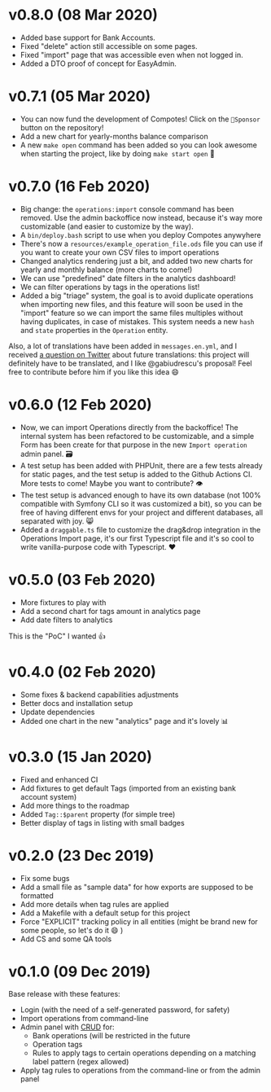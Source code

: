 # v0.8.0 (08 Mar 2020)

* Added base support for Bank Accounts.
* Fixed "delete" action still accessible on some pages.
* Fixed "import" page that was accessible even when not logged in.
* Added a DTO proof of concept for EasyAdmin.

# v0.7.1 (05 Mar 2020)

* You can now fund the development of Compotes! Click on the `💜Sponsor` button on the repository!
* Add a new chart for yearly-months balance comparison
* A new `make open` command has been added so you can look awesome when starting the project, like by doing `make start open` 🚀 

# v0.7.0 (16 Feb 2020)

* Big change: the `operations:import` console command has been removed. Use the admin backoffice now instead, because it's way more customizable (and easier to customize by the way).
* A `bin/deploy.bash` script to use when you deploy Compotes anywyhere
* There's now a `resources/example_operation_file.ods` file you can use if you want to create your own CSV files to import operations
* Changed analytics rendering just a bit, and added two new charts for yearly and monthly balance (more charts to come!)
* We can use "predefined" date filters in the analytics dashboard!
* We can filter operations by tags in the operations list!
* Added a big "triage" system, the goal is to avoid duplicate operations when importing new files, and this feature will soon be used in the "import" feature so we can import the same files multiples without having duplicates, in case of mistakes. This system needs a new `hash` and `state` properties in the `Operation` entity.

Also, a lot of translations have been added in `messages.en.yml`, and I received [a question on Twitter](https://twitter.com/GabiUdrescu/status/1227923475957997568) about future translations: this project will definitely have to be translated, and I like @gabiudrescu's proposal! Feel free to contribute before him if you like this idea 😄 

# v0.6.0 (12 Feb 2020)

* Now, we can import Operations directly from the backoffice! The internal system has been refactored to be customizable, and a simple Form has been create for that purpose in the new `Import operation` admin panel. 🗃 
* A test setup has been added with PHPUnit, there are a few tests already for static pages, and the test setup is added to the Github Actions CI. More tests to come! Maybe you want to contribute? 👁 
* The test setup is advanced enough to have its own database (not 100% compatible with Symfony CLI so it was customized a bit), so you can be free of having different envs for your project and different databases, all separated with joy. 😸 
* Added a `draggable.ts` file to customize the drag&drop integration in the Operations Import page, it's our first Typescript file and it's so cool to write vanilla-purpose code with Typescript. ❤️ 

# v0.5.0 (03 Feb 2020)

* More fixtures to play with
* Add a second chart for tags amount in analytics page
* Add date filters to analytics

This is the "PoC" I wanted 👍 

# v0.4.0 (02 Feb 2020)

* Some fixes & backend capabilities adjustments
* Better docs and installation setup
* Update dependencies
* Added one chart in the new "analytics" page and it's lovely 📊 

# v0.3.0 (15 Jan 2020)

* Fixed and enhanced CI
* Add fixtures to get default Tags (imported from an existing bank account system)
* Add more things to the roadmap
* Added `Tag::$parent` property (for simple tree)
* Better display of tags in listing with small badges

# v0.2.0 (23 Dec 2019)

* Fix some bugs
* Add a small file as "sample data" for how exports are supposed to be formatted
* Add more details when tag rules are applied
* Add a Makefile with a default setup for this project
* Force "EXPLICIT" tracking policy in all entities (might be brand new for some people, so let's do it 😄 )
* Add CS and some QA tools

# v0.1.0 (09 Dec 2019)

Base release with these features:

* Login (with the need of a self-generated password, for safety)
* Import operations from command-line
* Admin panel with [CRUD](https://en.wikipedia.org/wiki/Create,_read,_update_and_delete) for:
  * Bank operations (will be restricted in the future
  * Operation tags
  * Rules to apply tags to certain operations depending on a matching label pattern (regex allowed)
* Apply tag rules to operations from the command-line or from the admin panel

